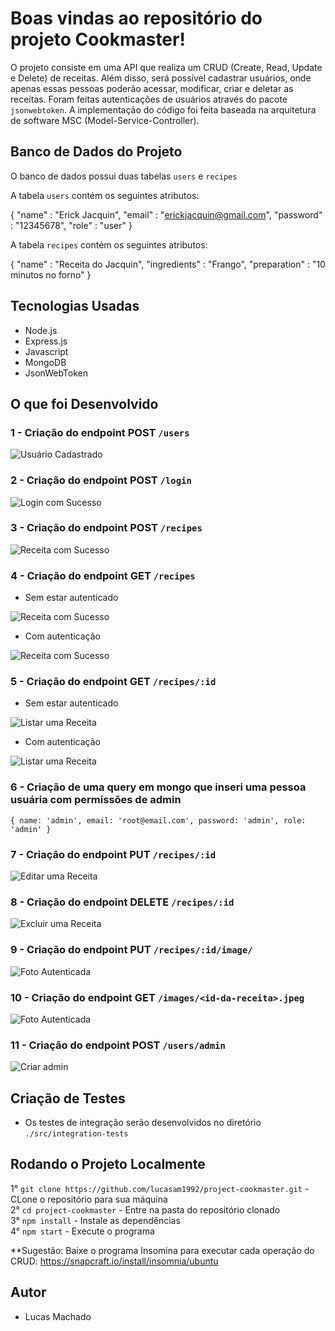 # Boas vindas ao repositório do projeto Cookmaster!

O projeto consiste em uma API que realiza um CRUD (Create, Read, Update e Delete) de receitas. Além disso, será possível cadastrar usuários, onde apenas essas pessoas poderão acessar, modificar, criar e deletar as receitas. Foram feitas autenticações de usuários através do pacote `jsonwebtoken`. A implementação do código foi feita baseada na arquitetura de software MSC (Model-Service-Controller).

## Banco de Dados do Projeto

O banco de dados possui duas tabelas `users` e `recipes`

A tabela `users` contém os seguintes atributos: <br />

{ "name" : "Erick Jacquin", "email" : "erickjacquin@gmail.com", "password" : "12345678", "role" : "user" }

A tabela `recipes` contém os seguintes atributos: <br />

{ "name" : "Receita do Jacquin", "ingredients" : "Frango", "preparation" : "10 minutos no forno" }

## Tecnologias Usadas

- Node.js
- Express.js
- Javascript
- MongoDB
- JsonWebToken

## O que foi Desenvolvido

### 1 - Criação do endpoint POST `/users`

![Usuário Cadastrado](./public/usuariocriadocomsucesso.png)

### 2 - Criação do endpoint POST `/login`

![Login com Sucesso](./public/logincomsucesso.png)

### 3 - Criação do endpoint POST `/recipes`

![Receita com Sucesso](./public/receitacomsucesso.png)

### 4 - Criação do endpoint GET `/recipes`

- Sem estar autenticado

![Receita com Sucesso](./public/listarreceitas.png)

- Com autenticação

![Receita com Sucesso](./public/listarreceitas.png)

### 5 - Criação do endpoint GET `/recipes/:id`

- Sem estar autenticado

![Listar uma Receita](./public/listarumareceita.png)

- Com autenticação

![Listar uma Receita](./public/listarumareceita.png)

### 6 - Criação de uma query em mongo que inseri uma pessoa usuária com permissões de admin

`{ name: 'admin', email: 'root@email.com', password: 'admin', role: 'admin' }`

### 7 - Criação do endpoint PUT `/recipes/:id`

![Editar uma Receita](./public/editarcomsucesso.png)

### 8 - Criação do endpoint DELETE `/recipes/:id`

![Excluir uma Receita](./public/excluircomsucesso.png)

### 9 -  Criação do endpoint PUT `/recipes/:id/image/`

![Foto Autenticada](./public/fotocomsucesso.png)

### 10 - Criação do endpoint GET `/images/<id-da-receita>.jpeg`

![Foto Autenticada](./public/imagemrecetornada.png)

### 11 - Criação do endpoint POST `/users/admin` 

![Criar admin](./public/criaradmin.png)

## Criação de Testes

- Os testes de integração serão desenvolvidos no diretório `./src/integration-tests`

## Rodando o Projeto Localmente

1° `git clone https://github.com/lucasam1992/project-cookmaster.git` - CLone o repositório para sua máquina <br />
2° `cd project-cookmaster` - Entre na pasta do repositório clonado <br />
3° `npm install` - Instale as dependências <br />
4° `npm start` - Execute o programa <br />

**Sugestão: Baixe o programa Insomina para executar cada operação do CRUD: https://snapcraft.io/install/insomnia/ubuntu

## Autor

- Lucas Machado